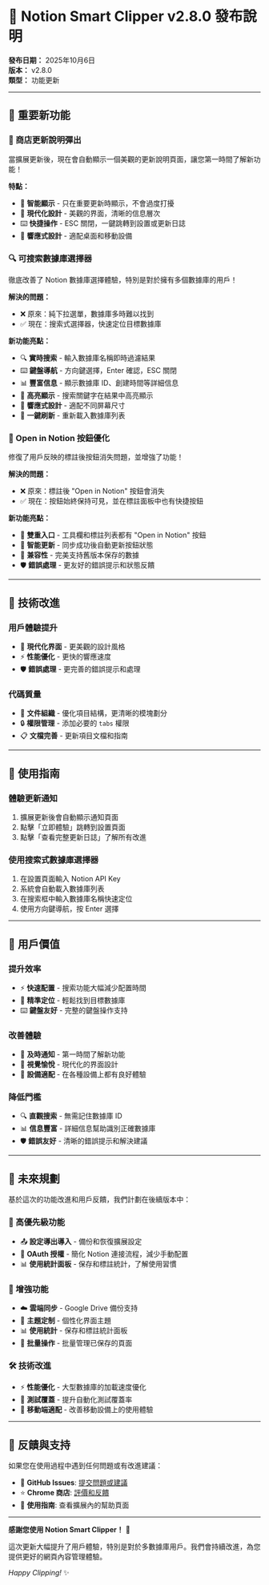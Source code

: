 # 🎉 Notion Smart Clipper v2.8.0 發布說明

**發布日期：** 2025年10月6日  
**版本：** v2.8.0  
**類型：** 功能更新

---

## 🚀 重要新功能

### 📢 商店更新說明彈出

當擴展更新後，現在會自動顯示一個美觀的更新說明頁面，讓您第一時間了解新功能！

**特點：**
- 🎯 **智能顯示** - 只在重要更新時顯示，不會過度打擾
- 🎨 **現代化設計** - 美觀的界面，清晰的信息層次
- ⌨️ **快捷操作** - ESC 關閉，一鍵跳轉到設置或更新日誌
- 📱 **響應式設計** - 適配桌面和移動設備

### 🔍 可搜索數據庫選擇器

徹底改善了 Notion 數據庫選擇體驗，特別是對於擁有多個數據庫的用戶！

**解決的問題：**
- ❌ 原來：純下拉選單，數據庫多時難以找到
- ✅ 現在：搜索式選擇器，快速定位目標數據庫

**新功能亮點：**
- 🔍 **實時搜索** - 輸入數據庫名稱即時過濾結果
- ⌨️ **鍵盤導航** - 方向鍵選擇，Enter 確認，ESC 關閉
- 📊 **豐富信息** - 顯示數據庫 ID、創建時間等詳細信息
- 🎯 **高亮顯示** - 搜索關鍵字在結果中高亮顯示
- 📱 **響應式設計** - 適配不同屏幕尺寸
- 🔄 **一鍵刷新** - 重新載入數據庫列表

### 🔗 Open in Notion 按鈕優化

修復了用戶反映的標註後按鈕消失問題，並增強了功能！

**解決的問題：**
- ❌ 原來：標註後 "Open in Notion" 按鈕會消失
- ✅ 現在：按鈕始終保持可見，並在標註面板中也有快捷按鈕

**新功能亮點：**
- 🔗 **雙重入口** - 工具欄和標註列表都有 "Open in Notion" 按鈕
- 🔄 **智能更新** - 同步成功後自動更新按鈕狀態
- 📱 **兼容性** - 完美支持舊版本保存的數據
- 🛡️ **錯誤處理** - 更友好的錯誤提示和狀態反饋

---

## 🔧 技術改進

### 用戶體驗提升
- 🎨 **現代化界面** - 更美觀的設計風格
- ⚡ **性能優化** - 更快的響應速度
- 🛡️ **錯誤處理** - 更完善的錯誤提示和處理

### 代碼質量
- 📁 **文件組織** - 優化項目結構，更清晰的模塊劃分
- 🔒 **權限管理** - 添加必要的 `tabs` 權限
- 📋 **文檔完善** - 更新項目文檔和指南

---

## 📱 使用指南

### 體驗更新通知
1. 擴展更新後會自動顯示通知頁面
2. 點擊「立即體驗」跳轉到設置頁面
3. 點擊「查看完整更新日誌」了解所有改進

### 使用搜索式數據庫選擇器
1. 在設置頁面輸入 Notion API Key
2. 系統會自動載入數據庫列表
3. 在搜索框中輸入數據庫名稱快速定位
4. 使用方向鍵導航，按 Enter 選擇

---

## 🎯 用戶價值

### 提升效率
- ⚡ **快速配置** - 搜索功能大幅減少配置時間
- 🎯 **精準定位** - 輕鬆找到目標數據庫
- ⌨️ **鍵盤友好** - 完整的鍵盤操作支持

### 改善體驗
- 📢 **及時通知** - 第一時間了解新功能
- 🎨 **視覺愉悅** - 現代化的界面設計
- 📱 **設備適配** - 在各種設備上都有良好體驗

### 降低門檻
- 🔍 **直觀搜索** - 無需記住數據庫 ID
- 📊 **信息豐富** - 詳細信息幫助識別正確數據庫
- 🛡️ **錯誤友好** - 清晰的錯誤提示和解決建議

---

## 🔮 未來規劃

基於這次的功能改進和用戶反饋，我們計劃在後續版本中：

### 🎯 高優先級功能
- 📤 **設定導出導入** - 備份和恢復擴展設定
- 🔐 **OAuth 授權** - 簡化 Notion 連接流程，減少手動配置
- 📊 **使用統計面板** - 保存和標註統計，了解使用習慣

### 🚀 增強功能
- ☁️ **雲端同步** - Google Drive 備份支持
- 🎨 **主題定制** - 個性化界面主題
- 📊 **使用統計** - 保存和標註統計面板
- 🔄 **批量操作** - 批量管理已保存的頁面

### 🛠️ 技術改進
- ⚡ **性能優化** - 大型數據庫的加載速度優化
- 🧪 **測試覆蓋** - 提升自動化測試覆蓋率
- 📱 **移動端適配** - 改善移動設備上的使用體驗

---

## 💬 反饋與支持

如果您在使用過程中遇到任何問題或有改進建議：

- 📧 **GitHub Issues**: [提交問題或建議](https://github.com/cowcfj/save-to-notion/issues)
- ⭐ **Chrome 商店**: [評價和反饋](https://chrome.google.com/webstore/detail/notion-smart-clipper)
- 📖 **使用指南**: 查看擴展內的幫助頁面

---

**感謝您使用 Notion Smart Clipper！** 🙏

這次更新大幅提升了用戶體驗，特別是對於多數據庫用戶。我們會持續改進，為您提供更好的網頁內容管理體驗。

*Happy Clipping!* ✨